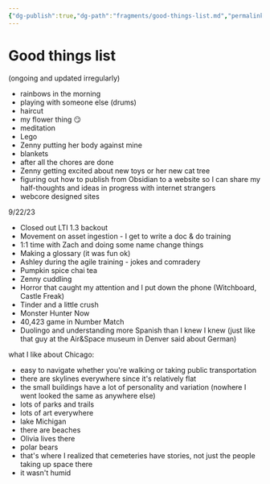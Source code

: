 ```yaml
---
{"dg-publish":true,"dg-path":"fragments/good-things-list.md","permalink":"/fragments/good-things-list/","created":"2024-12-14T17:44:55.992-05:00","updated":"2025-01-31T22:59:48.124-05:00"}
---
```



# Good things list
(ongoing and updated irregularly)

- rainbows in the morning
- playing with someone else (drums)
- haircut
- my flower thing 😏
- meditation
- Lego
- Zenny putting her body against mine 
- blankets 
- after all the chores are done 
- Zenny getting excited about new toys or her new cat tree
- figuring out how to publish from Obsidian to a website so I can share my half-thoughts and ideas in progress with internet strangers
- webcore designed sites


9/22/23
- Closed out LTI 1.3 backout
- Movement on asset ingestion - I get to write a doc & do training
- 1:1 time with Zach and doing some name change things
- Making a glossary (it was fun ok)
- Ashley during the agile training - jokes and comradery
- Pumpkin spice chai tea
- Zenny cuddling
- Horror that caught my attention and I put down the phone (Witchboard, Castle Freak)
- Tinder and a little crush
- Monster Hunter Now
- 40,423 game in Number Match
- Duolingo and understanding more Spanish than I knew I knew (just like that guy at the Air&Space museum in Denver said about German)

what I like about Chicago:
- easy to navigate whether you're walking or taking public transportation 
- there are skylines everywhere since it's relatively flat
- the small buildings have a lot of personality and variation (nowhere I went looked the same as anywhere else)
- lots of parks and trails
- lots of art everywhere 
- lake Michigan 
- there are beaches
- Olivia lives there
- polar bears
- that's where I realized that cemeteries have stories, not just the people taking up space there
- it wasn't humid